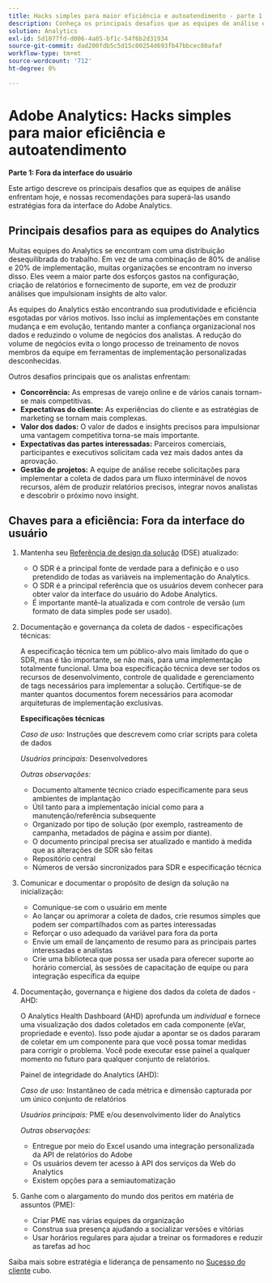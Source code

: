 ```yaml
---
title: Hacks simples para maior eficiência e autoatendimento - parte 1
description: Conheça os principais desafios que as equipes de análise enfrentam hoje e nossas recomendações para superá-las usando estratégias fora da interface do usuário do Adobe Analytics.
solution: Analytics
exl-id: 5d1077fd-d006-4a85-bf1c-54f6b2d31934
source-git-commit: dad200fdb5c5d15c00254d693fb47bbcec80afaf
workflow-type: tm+mt
source-wordcount: '712'
ht-degree: 0%

---
```


# Adobe Analytics: Hacks simples para maior eficiência e autoatendimento

**Parte 1: Fora da interface do usuário**

Este artigo descreve os principais desafios que as equipes de análise enfrentam hoje, e nossas recomendações para superá-las usando estratégias fora da interface do Adobe Analytics.

## Principais desafios para as equipes do Analytics

Muitas equipes do Analytics se encontram com uma distribuição desequilibrada do trabalho. Em vez de uma combinação de 80% de análise e 20% de implementação, muitas organizações se encontram no inverso disso. Eles veem a maior parte dos esforços gastos na configuração, criação de relatórios e fornecimento de suporte, em vez de produzir análises que impulsionam insights de alto valor.

As equipes do Analytics estão encontrando sua produtividade e eficiência esgotadas por vários motivos. Isso inclui as implementações em constante mudança e em evolução, tentando manter a confiança organizacional nos dados e reduzindo o volume de negócios dos analistas. A redução do volume de negócios evita o longo processo de treinamento de novos membros da equipe em ferramentas de implementação personalizadas desconhecidas.

Outros desafios principais que os analistas enfrentam:

* **Concorrência:** As empresas de varejo online e de vários canais tornam-se mais competitivas.
* **Expectativas do cliente:** As experiências do cliente e as estratégias de marketing se tornam mais complexas.
* **Valor dos dados:** O valor de dados e insights precisos para impulsionar uma vantagem competitiva torna-se mais importante.
* **Expectativas das partes interessadas:** Parceiros comerciais, participantes e executivos solicitam cada vez mais dados antes da aprovação.
* **Gestão de projetos:** A equipe de análise recebe solicitações para implementar a coleta de dados para um fluxo interminável de novos recursos, além de produzir relatórios precisos, integrar novos analistas e descobrir o próximo novo insight.

## Chaves para a eficiência: Fora da interface do usuário

1. Mantenha seu [Referência de design da solução](/help/implementation/implementation-basics/creating-and-maintaining-an-sdr.md) (DSE) atualizado:

   * O SDR é a principal fonte de verdade para a definição e o uso pretendido de todas as variáveis na implementação do Analytics.
   * O SDR é a principal referência que os usuários devem conhecer para obter valor da interface do usuário do Adobe Analytics.
   * É importante mantê-la atualizada e com controle de versão (um formato de data simples pode ser usado).

1. Documentação e governança da coleta de dados - especificações técnicas:

   A especificação técnica tem um público-alvo mais limitado do que o SDR, mas é tão importante, se não mais, para uma implementação totalmente funcional. Uma boa especificação técnica deve ser todos os recursos de desenvolvimento, controle de qualidade e gerenciamento de tags necessários para implementar a solução. Certifique-se de manter quantos documentos forem necessários para acomodar arquiteturas de implementação exclusivas.

   **Especificações técnicas**

   _Caso de uso:_ Instruções que descrevem como criar scripts para coleta de dados

   _Usuários principais:_ Desenvolvedores

   _Outras observações:_

   * Documento altamente técnico criado especificamente para seus ambientes de implantação
   * Útil tanto para a implementação inicial como para a manutenção/referência subsequente
   * Organizado por tipo de solução (por exemplo, rastreamento de campanha, metadados de página e assim por diante).
   * O documento principal precisa ser atualizado e mantido à medida que as alterações de SDR são feitas
   * Repositório central
   * Números de versão sincronizados para SDR e especificação técnica

1. Comunicar e documentar o propósito de design da solução na inicialização:

   * Comunique-se com o usuário em mente
   * Ao lançar ou aprimorar a coleta de dados, crie resumos simples que podem ser compartilhados com as partes interessadas
   * Reforçar o uso adequado da variável para fora da porta
   * Envie um email de lançamento de resumo para as principais partes interessadas e analistas
   * Crie uma biblioteca que possa ser usada para oferecer suporte ao horário comercial, às sessões de capacitação de equipe ou para integração específica da equipe

1. Documentação, governança e higiene dos dados da coleta de dados - AHD:

   O Analytics Health Dashboard (AHD) aprofunda um _individual_ e fornece uma visualização dos dados coletados em cada componente (eVar, propriedade e evento). Isso pode ajudar a apontar se os dados pararam de coletar em um componente para que você possa tomar medidas para corrigir o problema. Você pode executar esse painel a qualquer momento no futuro para qualquer conjunto de relatórios.

   Painel de integridade do Analytics (AHD):

   _Caso de uso:_ Instantâneo de cada métrica e dimensão capturada por um único conjunto de relatórios

   _Usuários principais:_ PME e/ou desenvolvimento líder do Analytics

   _Outras observações:_
   * Entregue por meio do Excel usando uma integração personalizada da API de relatórios do Adobe
   * Os usuários devem ter acesso à API dos serviços da Web do Analytics
   * Existem opções para a semiautomatização

1. Ganhe com o alargamento do mundo dos peritos em matéria de assuntos (PME):

   * Criar PME nas várias equipes da organização
   * Construa sua presença ajudando a socializar versões e vitórias
   * Usar horários regulares para ajudar a treinar os formadores e reduzir as tarefas ad hoc

Saiba mais sobre estratégia e liderança de pensamento no [Sucesso do cliente](https://experienceleague.corp.adobe.com/docs/customer-success/customer-success/overview.html) cubo.